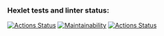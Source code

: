 ### Hexlet tests and linter status:
[![Actions Status](https://github.com/TurtleOld/python-project-lvl1/workflows/hexlet-check/badge.svg)](https://github.com/TurtleOld/python-project-lvl1/actions)
[![Maintainability](https://api.codeclimate.com/v1/badges/f190ea9be7f732331bb2/maintainability)](https://codeclimate.com/github/TurtleOld/python-project-lvl1/maintainability)
[![Actions Status](https://github.com/TurtleOld/python-project-lvl1/workflows/brain-games/badge.svg)](https://github.com/TurtleOld/python-project-lvl1/actions)
